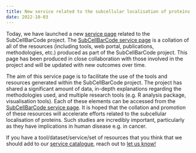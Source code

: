 ```yaml
---
title: New service related to the subcellular localisation of proteins and the outcomes of the SubCellBarCode project.
date: 2022-10-03
---
```


Today, we have launched a new [service page](/services/) related to the SubCellBarCode project. The [SubCellBarCode service page](/subcellbarcode/) is a collation of all of the resources (including tools, web portal, publications, methodologies, etc.) produced as part of the SubCellBarCode project. This page has been produced in close collaboration with those involved in the project and will be updated with new outcomes over time.

The aim of this service page is to facilitate the use of the tools and resources generated within the SubCellBarCode project. The project has shared a significant amount of data, in-depth explanations regarding the methodologies used, and multiple research tools (e.g. R analysis package, visualisation tools). Each of these elements can be accessed from the [SubCellBarCode service page](/subcellbarcode/). It is hoped that the collation and promotion of these resources will accelerate efforts related to the subcellular localisation of proteins. Such studies are incredibly important, particularly as they have implications in human disease e.g. in cancer.

If you have a tool/dataset/service/set of resources that you think that we should add to our [service catalogue](/services/), reach out to [let us know!](/contact/)
